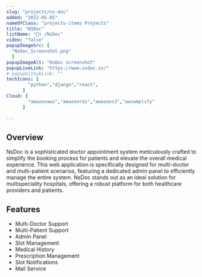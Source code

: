 ```yaml
---
slug: "projects/ns-doc"
added: "2022-05-05"
nameOfClass: "projects-items Projects"
title: "NSDoc"
listName: "👨‍⚕️ /NsDoc"
video: "false"
popupImageSrc: [
  "NsDoc_Screenshot.png"
  ]
popupImageAlt: "NsDoc screenshot"
popupLiveLink: "https://www.nsdoc.in/"
# popupGithubLink: ""
techIcons: [
        "python","django","react",
      ]
Cloud: [
        "amazonaws","amazonrds","amazons3","awsamplify"
      ]
    
---
```



<h2>Overview</h2>
<p>NsDoc is a sophisticated doctor appointment system meticulously crafted to simplify the booking process for patients and elevate the overall medical experience. This web application is specifically designed for multi-doctor and multi-patient scenarios, featuring a dedicated admin panel to efficiently manage the entire system. NsDoc stands out as an ideal solution for multispeciality hospitals, offering a robust platform for both healthcare providers and patients.</p>

<h2>Features</h2>


<ul>
  <li>Multi-Doctor Support</li>
  <li>Multi-Patient Support</li>
  <li>Admin Panel</li>
  <li>Slot Management</li>
  <li>Medical History</li>
  <li>Prescription Management</li>
  <li>Slot Notifications</li>
  <li>Mail Service</li>
</ul>